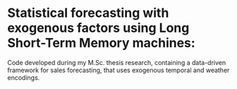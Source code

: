 # Statistical forecasting with exogenous factors using Long Short-Term Memory machines:
Code developed during my M.Sc. thesis research, containing a data-driven framework for sales forecasting, that uses exogenous temporal and weather encodings.
